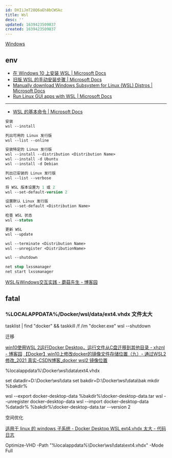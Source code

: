 ```yaml
---
id: DXIiJmT28Q6aEh8bCWSkc
title: Wsl
desc: ''
updated: 1639423509837
created: 1639423509837
---
```


[Windows](Windows.md)<!-- [[Windows]] --> 

## env

- [在 Windows 10 上安装 WSL | Microsoft Docs](https://docs.microsoft.com/zh-cn/windows/wsl/install-win10)
- [旧版 WSL 的手动安装步骤 | Microsoft Docs](https://docs.microsoft.com/zh-cn/windows/wsl/install-manual)
- [Manually download Windows Subsystem for Linux (WSL) Distros | Microsoft Docs](https://docs.microsoft.com/en-us/windows/wsl/install-manual)
- [Run Linux GUI apps with WSL | Microsoft Docs](https://docs.microsoft.com/en-us/windows/wsl/tutorials/gui-apps)

---

- [WSL 的基本命令 | Microsoft Docs](https://docs.microsoft.com/zh-cn/windows/wsl/basic-commands)

```ps
安装
wsl --install

列出可用的 Linux 发行版
wsl --list --online 

安装特定的 Linux 发行版
wsl --install --distribution <Distribution Name>
wsl --install -d Ubuntu
wsl --install -d Debian

列出已安装的 Linux 发行版
wsl --list --verbose

将 WSL 版本设置为 1 或 2
wsl --set-default-version 2

设置默认 Linux 发行版
wsl --set-default <Distribution Name>

检查 WSL 状态
wsl --status

更新 WSL
wsl --update

wsl --terminate <Distribution Name>
wsl --unregister <DistributionName>

wsl --shutdown

net stop lxssmanager
net start lxssmanager
```

[WSL与Windows交互实践 - 蘑菇先生 - 博客园](https://www.cnblogs.com/mushroom/p/8969338.html)

## fatal

### %LOCALAPPDATA%/Docker/wsl/data/ext4.vhdx 文件太大

tasklist | find "docker" && taskkill /f /im "docker.exe"
wsl --shutdown

迁移

[win10使用WSL 2运行Docker Desktop，运行文件从C盘迁移到其他目录 - xhznl - 博客园](https://www.cnblogs.com/xhznl/p/13184398.html#4634011)
[【Docker】win10上修改docker的镜像文件存储位置（九）- 通过WSL2修改_2021 真实-CSDN博客_docker wsl2 镜像位置](https://blog.csdn.net/u013948858/article/details/111464534)

%localappdata%\Docker\wsl\data\ext4.vhdx

set datadir=D:\Docker\wsl\data
set bakdir=D:\Docker\wsl\data\bak
mkdir %bakdir%

wsl --export docker-desktop-data %bakdir%\docker-desktop-data.tar
wsl --unregister docker-desktop-data
wsl --import docker-desktop-data %datadir% %bakdir%\docker-desktop-data.tar --version 2

空间优化

[适用于 linux 的 windows 子系统 - Docker Desktop WSL ext4.vhdx 太大 - 代码日志](https://stackoverflow.com/questions/70946140/docker-desktop-wsl-ext4-vhdx-too-large)

Optimize-VHD -Path "%localappdata%\Docker\wsl\data\ext4.vhdx" -Mode Full
